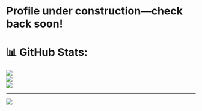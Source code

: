# Profile under construction—check back soon!

# 📊 GitHub Stats:
![](https://github-readme-stats.vercel.app/api?username=RanaRedoan&theme=dark&hide_border=false&include_all_commits=false&count_private=false)<br/>
![](https://nirzak-streak-stats.vercel.app/?user=RanaRedoan&theme=dark&hide_border=false)<br/>
![](https://github-readme-stats.vercel.app/api/top-langs/?username=RanaRedoan&theme=dark&hide_border=false&include_all_commits=false&count_private=false&layout=compact)

---
[![](https://visitcount.itsvg.in/api?id=RanaRedoan&icon=0&color=0)](https://visitcount.itsvg.in)

<!-- Proudly created with GPRM ( https://gprm.itsvg.in ) -->
